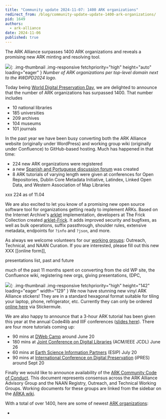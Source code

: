 ```yaml
---
title: "Community update 2024-11-07: 1400 ARK organizations"
redirect_from: /blog/community-update-update-1400-ark-organizations/
pid: 1649
authors:
  - ark-alliance
date: 2024-11-06
published: true
---
```


The ARK Alliance surpasses 1400 ARK organizations and reveals a
promising new ARK minting and resolving tool.

<!--more-->

![][arkabytld]{: .img-thumbnail .img-responsive fetchpriority="high" height="auto" loading="eager" }
*Number of ARK organizations per top-level domain next to the #WDPD2024 logo.*

Today being [World Digital Preservation Day](https://www.dpconline.org/events/world-digital-preservation-day),
we are delighted to announce that the number of ARK organizations has surpassed 1400. That number includes

- 10 national libraries
- 185 universities
- 209 archives
- 104 museums
- 101 journals

In the past year we have  been busy converting both the ARK Alliance website 
(originally under WordPress) and working group wiki (originally under Confluence) 
to GitHub-based hosting. Much has happened in that time:
- 224 new ARK organizations were registered
- a new [Spanish and Portuguese discussion forum](https://groups.google.com/g/arks-forum-ib) was created
- 8 ARK tutorials of varying length were given at conferences for Open Repositories,
  Dublin Core Metadata Initiative, Latindex, Linked Open Data, and Western Association
  of Map Libraries

xxx 224 as of 11.04

We are also excited to let you know of a promising new open source software tool for 
organizations getting ready to implement ARKs. Based on the Internet Archive's 
[arklet](https://github.com/squidgetx/arklet-frick/tree/master) 
implementation, developers at The Frick Collection created 
[arklet-Frick](https://github.com/squidgetx/arklet-frick/tree/master). 
It adds improved security and bugfixes, as well as bulk operations, suffix passthrough, 
shoulder rules, extensive metadata, endpoints for `?info` and `?json`, and more.

As always we welcome volunteers for our [working groups](https://arks.org/community-groups/): 
Outreach, Technical, and NAAN Curation. 
If you are interested, please fill out this new XXX [[online form]],

presentations list, past and future

much of the past 11 months spent on converting from the old WP site, the Confluence wiki,
registering new orgs, giving presentations, (DPC, 

![][1]{: .img-thumbnail .img-responsive fetchpriority="high" height="142" loading="eager" width="129" }
We now have stunning new vinyl ARK Alliance stickers! They are in a standard
hexagonal format suitable for tiling your laptop, phone, refrigerator, etc.
Currently they can only be ordered [online here] via Stickermule.

We are also happy to announce that a 3-hour ARK tutorial has been given this
year at the annual Code4lib and IIIF conferences ([slides here]). There are
four more tutorials coming up:

-   90 mins at [DWeb Camp] around June 20
-   180 mins at [Joint Conference on Digital Libraries] (ACM/IEEE JCDL) June
    26
-   60 mins at [Earth Science Information Partners] (ESIP) July 20
-   90 mins at [International Conference on Digital Preservation] (iPRES)
    around Sept 20

Finally we would like to announce availability of the [ARK Community Code of
Conduct]. This document represents consensus across the ARK Alliance Advisory
Group and the NAAN Registry, Outreach, and Technical Working Groups. Working
documents for these groups are linked from the sidebar on the [ARKA wiki].

With a total of over 1400, here are some of newest [ARK organizations]:

-   

[arkabytld]: ../../assets/images/posts/arka_com_update_nov2024.png
[bytld]: ../../assets/images/posts/ARK-orgs-by-TLD.png
[wdpd]: ../../assets/images/posts/logo_wdpd2024.jpg
[online here]: https://www.stickermule.com/item/2421090c47beca439dbded424879d2e6
[1]: ../../assets/images/posts/2023-06-14-community-update-2023-06-13-stickers-tutorials-code-of-conduct/arka-vinyl-sticker.png
[slides here]: ../../assets/documents/2023/06/ARK-Training-Tutorial-IIIF-2023-slides.pdf
[DWeb Camp]: https://dwebcamp.org/
[Joint Conference on Digital Libraries]: https://2023.jcdl.org/
[Earth Science Information Partners]: https://2023julyesipmeeting.sched.com/
[International Conference on Digital Preservation]: https://ipres2023.us/
[ARK Community Code of Conduct]: ../_pages/about-ark-community-code-of-conduct.md
[ARKA wiki]: https://wiki.lyrasis.org/display/ARKs/ARKs+in+the+Open+Project
[ARK organizations]: https://n2t.net/e/pub/naan_table.html
